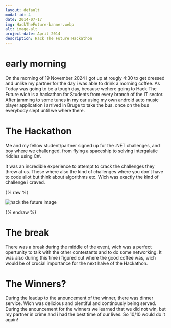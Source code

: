 ```yaml
---
layout: default
modal-id: 4
date: 2014-07-17
img: HackTheFuture-banner.webp
alt: image-alt
project-date: April 2014
description: Hack The Future Hackathon
---
```


# early morning

On the morning of 19 November 2024 i got up at rougly 4:30 to get dressed and unlike my partner for the day i was able to drink a morning coffee. As Today was going to be a tough day, because wehere going to Hack The Future wich is a hackathon for Students from every branch of the IT sector. After jamming to some tunes in my car using my own android auto music player application i arrived in Bruge to take the bus. once on the bus everybody slept until we where there.

# The Hackathon 

Me and my fellow student/partner signed up for the .NET challenges, and boy where we challenged. from flying a spaceship to solving intergalatic riddles using C#.

It was an incredible experience to attempt to crack the challenges they threw at us. These where also the kind of challenges where you don't have to code allot but think about algorithms etc. Wich was exactly the kind of challenge i craved.

{% raw %}

<div class="centered-bordered-image">
  <img src="img/blog/hack_the_future.webp" alt="hack the future image" />
</div>

{% endraw %}

# The break

There was a break during the middle of the event, wich was a perfect opertunity to talk with the other contestants and to do some networking.
It was also during this time i figured out where the good coffee was, wich would be of crucial importance for the next halve of the Hackathon.

# The Winners?

During the leadup to the anouncement of the winner, there was dinner service.
Wich was delicious and plentiful and continously being served.
During the anouncement for the winners we learned that we did not win, but my partner in crime and i had the best time of our lives. So 10/10 would do it again!